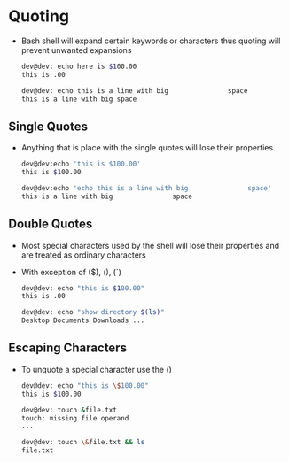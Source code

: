# Quoting 
- Bash shell will expand certain keywords or characters thus quoting will prevent unwanted expansions 
    
    ```bash
    dev@dev: echo here is $100.00
    this is .00

    dev@dev: echo this is a line with big               space
    this is a line with big space
    ```

## Single Quotes 
- Anything that is place with the single quotes will lose their properties.

    ```bash
    dev@dev:echo 'this is $100.00'
    this is $100.00

    dev@dev:echo 'echo this is a line with big               space'
    this is a line with big               space
    ```

## Double Quotes 
- Most special characters used by the shell will lose their properties and are treated as ordinary characters
- With exception of ($), (\), (`)

    ```bash
    dev@dev: echo "this is $100.00"
    this is .00

    dev@dev: echo "show directory $(ls)"
    Desktop Documents Downloads ...
    ```

## Escaping Characters
- To unquote a special character use the (\) 
    ```bash
    dev@dev: echo "this is \$100.00"
    this is $100.00

    dev@dev: touch &file.txt
    touch: missing file operand
    ...

    dev@dev: touch \&file.txt && ls
    file.txt
    ```